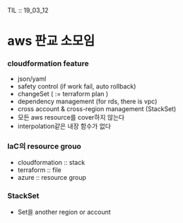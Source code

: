 TIL :: 19_03_12

# aws 판교 소모임

### cloudformation feature
- json/yaml
- safety control (if work fail, auto rollback)
- changeSet ( := terraform plan )
- dependency management (for rds, there is vpc)
- cross account & cross-region management (StackSet)
- 모든 aws resource를 cover하지 않는다
- interpolation같은 내장 함수가 없다

### IaC의 resource grouo
- cloudformation :: stack
- terraform :: file
- azure :: resource group

### StackSet
- Set을 another region or account
